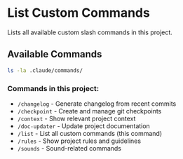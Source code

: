 # List Custom Commands

Lists all available custom slash commands in this project.

## Available Commands

```bash
ls -la .claude/commands/
```

### Commands in this project:
- `/changelog` - Generate changelog from recent commits
- `/checkpoint` - Create and manage git checkpoints
- `/context` - Show relevant project context
- `/doc-updater` - Update project documentation
- `/list` - List all custom commands (this command)
- `/rules` - Show project rules and guidelines
- `/sounds` - Sound-related commands